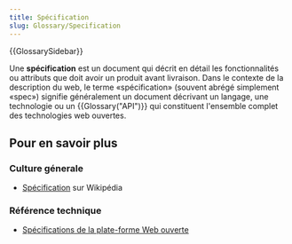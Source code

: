 ```yaml
---
title: Spécification
slug: Glossary/Specification
---
```


{{GlossarySidebar}}

Une **spécification** est un document qui décrit en détail les fonctionnalités ou attributs que doit avoir un produit avant livraison. Dans le contexte de la description du web, le terme «spécification» (souvent abrégé simplement «spec») signifie généralement un document décrivant un langage, une technologie ou un {{Glossary("API")}} qui constituent l'ensemble complet des technologies web ouvertes.

## Pour en savoir plus

### Culture génerale

- [Spécification](<https://fr.wikipedia.org/wiki/Spécification_(norme_technique)>) sur Wikipédia

### Référence technique

- [Spécifications de la plate-forme Web ouverte](/fr/docs/Web/Specification_list)
